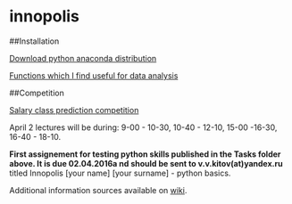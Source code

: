 # innopolis

##Installation

[Download python anaconda distribution](https://www.continuum.io/downloads)

[Functions which I find useful for data analysis](https://github.com/Apogentus/common)

##Competition

[Salary class prediction competition](https://inclass.kaggle.com/c/income-level-prediction)

April 2 lectures will be during: 9-00 - 10-30, 10-40 - 12-10, 15-00 -16-30, 16-40 - 18-10.

**First assignement for testing python skills published in the Tasks folder above. It is due 02.04.2016a nd should be sent to v.v.kitov(at)yandex.ru** titled Innopolis [your name] [your surname] - python basics.

Additional information sources available on [wiki](https://github.com/Apogentus/innopolis/wiki).
